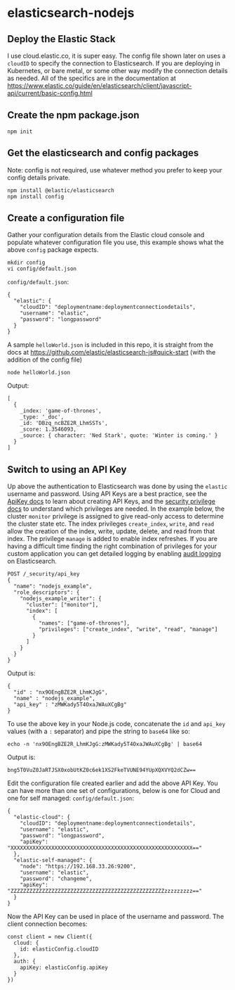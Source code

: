 # elasticsearch-nodejs

## Deploy the Elastic Stack
I use cloud.elastic.co, it is super easy.  The config file shown later on uses a `cloudID` to specify the connection to Elasticsearch.  If you are deploying in Kubernetes, or bare metal, or some other way modify the connection details as needed.  All of the specifics are in the documentation at https://www.elastic.co/guide/en/elasticsearch/client/javascript-api/current/basic-config.html


## Create the npm package.json
```
npm init
```

## Get the elasticsearch and config packages

Note: config is not required, use whatever method you prefer to keep your config details private.
```
npm install @elastic/elasticsearch
npm install config
```

## Create a configuration file

Gather your configuration details from the Elastic cloud console and populate
whatever configuration file you use, this example shows what the above `config` package expects.

```
mkdir config
vi config/default.json
```

`config/default.json`:
```
{
  "elastic": {
    "cloudID": "deploymentname:deploymentconnectiondetails",
    "username": "elastic",
    "password": "longpassword"
  }
}
```

A sample `helloWorld.json` is included in this repo, it is straight from the docs at https://github.com/elastic/elasticsearch-js#quick-start (with the addition of the config file)

```
node helloWorld.json
```

Output:
```
[
  {
    _index: 'game-of-thrones',
    _type: '_doc',
    _id: 'DBzq_ncBZE2R_LhmSSTs',
    _score: 1.3546093,
    _source: { character: 'Ned Stark', quote: 'Winter is coming.' }
  }
]
```

## Switch to using an API Key
Up above the authentication to Elasticsearch was done by using the `elastic`
username and password.  Using API Keys are a best practice, see the [ApiKey docs](https://www.elastic.co/guide/en/elasticsearch/reference/current/security-api-create-api-key.html) to learn about creating API Keys, and the [security privilege docs](https://www.elastic.co/guide/en/elasticsearch/reference/7.11/security-privileges.html) to understand which privileges are needed.  In the example below, the cluster `monitor` privilege is assigned to give read-only access to determine the cluster state etc.  The index privileges `create_index`, `write`, and `read` allow the creation of the index, write, update, delete, and read from that index.  The privilege `manage` is added to enable index refreshes.  If you are having a difficult time finding the right combination of privileges for your custom application you can get detailed logging by enabling [audit logging](https://www.elastic.co/guide/en/elasticsearch/reference/current/enable-audit-logging.html) on Elasticsearch.  

```
POST /_security/api_key
{
  "name": "nodejs_example",
  "role_descriptors": {
    "nodejs_example_writer": {
      "cluster": ["monitor"],
      "index": [
        {
          "names": ["game-of-thrones"],
          "privileges": ["create_index", "write", "read", "manage"]
        }
      ]
    }
  }
}
```

Output is:
```
{
  "id" : "nx9OEngBZE2R_LhmKJgG",
  "name" : "nodejs_example",
  "api_key" : "zMWKady5T4OxaJWAuXCgBg"
}
```

To use the above key in your Node.js code, concatenate the `id` and `api_key`
values (with a `:` separator) and pipe the string to `base64` like so:
```
echo -n 'nx9OEngBZE2R_LhmKJgG:zMWKady5T4OxaJWAuXCgBg' | base64
```

Output is:
```
bng5T0VuZ0JaRTJSX0xobUtKZ0c6ek1XS2FkeTVUNE94YUpXQXVYQ2dCZw==
```

Edit the configuration file created earlier and add the above API Key.  You can have more than one set of configurations, below is one for Cloud and one for self managed:
`config/default.json`:
```
{
  "elastic-cloud": {
    "cloudID": "deploymentname:deploymentconnectiondetails",
    "username": "elastic",
    "password": "longpassword",
    "apiKey": "XXXXXXXXXXXXXXXXXXXXXXXXXXXXXXXXXXXXXXXXXXXXXXXXXXXXXXXXXX=="
  },
  "elastic-self-managed": {
    "node": "https://192.168.33.26:9200",
    "username": "elastic",
    "password": "changeme",
    "apiKey": "ZZZZZZZZZZZZZZZZZZZZZZZZZZZZZZZZZZZZZZZZZZZZZZZZZzzzzzzzzz=="
  }
}
```

Now the API Key can be used in place of the username and password.  The client connection becomes:

```
const client = new Client({
  cloud: {
    id: elasticConfig.cloudID
  },
  auth: {
    apiKey: elasticConfig.apiKey
  }
})
```
